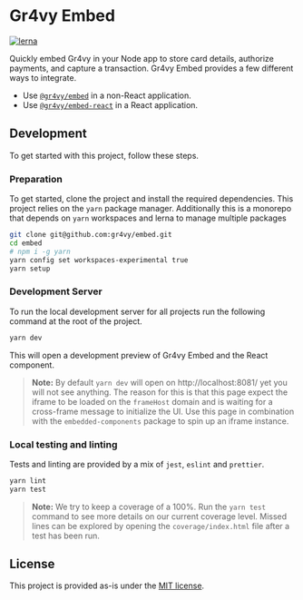 # Gr4vy Embed

[![lerna](https://img.shields.io/badge/maintained%20with-lerna-cc00ff.svg)](https://lerna.js.org/)

Quickly embed Gr4vy in your Node app to store card details,
authorize payments, and capture a transaction. Gr4vy Embed provides a few
different ways to integrate.

* Use [`@gr4vy/embed`](./packages/embed) in a non-React application.
* Use [`@gr4vy/embed-react`](./packages/embed-react) in a React application.

## Development

To get started with this project, follow these steps.

### Preparation

To get started, clone the project and install the required dependencies. This
project relies on the `yarn` package manager. Additionally this is a monorepo
that depends on `yarn` workspaces and lerna to manage multiple packages

```sh
git clone git@github.com:gr4vy/embed.git
cd embed
# npm i -g yarn
yarn config set workspaces-experimental true
yarn setup
```

### Development Server

To run the local development server for all projects run the following command
at the root of the project.

```sh
yarn dev
```

This will open a development preview of Gr4vy Embed and the React component.


> **Note:** By default `yarn dev` will open on http://localhost:8081/ yet you
> will not see anything. The reason for this is that this page expect the iframe to be
> loaded on the `frameHost` domain and is waiting for a cross-frame message to
> initialize the UI. Use this page in combination with the `embedded-components`
> package to spin up an iframe instance.

### Local testing and linting

Tests and linting are provided by a mix of `jest`, `eslint` and `prettier`.

```sh
yarn lint
yarn test
```

> **Note:** We try to keep a coverage of a 100%. Run the `yarn test` command to
> see more details on our current coverage level. Missed lines can be explored
> by opening the `coverage/index.html` file after a test has been run.

## License

This project is provided as-is under the [MIT license](LICENSE).
